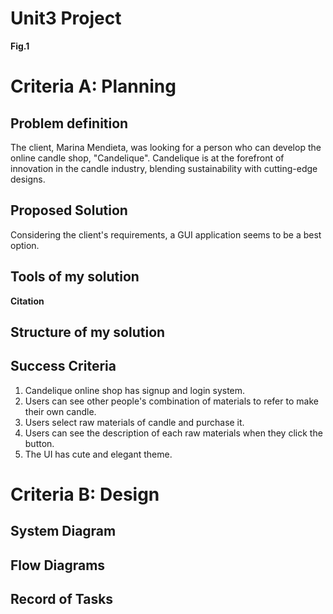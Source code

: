 # Unit3 Project

**Fig.1**

# Criteria A: Planning

## Problem definition
The client, Marina Mendieta, was looking for a person who can develop the online candle shop, "Candelique". Candelique is at the forefront of innovation in the candle industry, blending sustainability with cutting-edge designs. 



## Proposed Solution
Considering the client's requirements, a GUI application seems to be a best option.


## Tools of my solution

**Citation**


## Structure of my solution


## Success Criteria
1. Candelique online shop has signup and login system.
2. Users can see other people's combination of materials to refer to make their own candle.
3. Users select raw materials of candle and purchase it.
4. Users can see the description of each raw materials when they click the button.
5. The UI has cute and elegant theme.

# Criteria B: Design

## System Diagram

## Flow Diagrams

## Record of Tasks
  